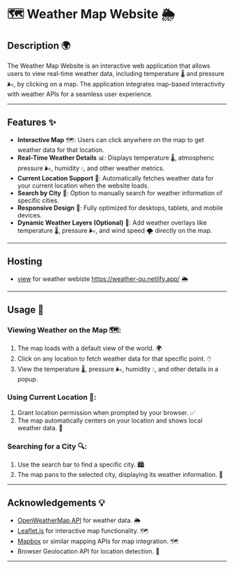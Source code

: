 # 🗺️ Weather Map Website 🌦️  

## Description 🌍  
The Weather Map Website is an interactive web application that allows users to view real-time weather data, including temperature 🌡️ and pressure 🌬️, by clicking on a map. The application integrates map-based interactivity with weather APIs for a seamless user experience.  

---  

## Features ✨  
- **Interactive Map** 🗺️: Users can click anywhere on the map to get weather data for that location.  
- **Real-Time Weather Details** 📊: Displays temperature 🌡️, atmospheric pressure 🌬️, humidity 💧, and other weather metrics.  
- **Current Location Support** 📍: Automatically fetches weather data for your current location when the website loads.  
- **Search by City** 🔎: Option to manually search for weather information of specific cities.  
- **Responsive Design** 📱: Fully optimized for desktops, tablets, and mobile devices.  
- **Dynamic Weather Layers (Optional)** 🌈: Add weather overlays like temperature 🌡️, pressure 🌬️, and wind speed 🌪️ directly on the map.  

--- 

## Hosting 
- [view](https://weather-qu.netlify.app/) for weather webiste https://weather-qu.netlify.app/ 🌦️

--- 

## Usage 🚀  

### Viewing Weather on the Map 🗺️:  
1. The map loads with a default view of the world. 🌍  
2. Click on any location to fetch weather data for that specific point. 🖱️  
3. View the temperature 🌡️, pressure 🌬️, humidity 💧, and other details in a popup.  

### Using Current Location 📍:  
1. Grant location permission when prompted by your browser. ✅  
2. The map automatically centers on your location and shows local weather data. 📡  

### Searching for a City 🔍:  
1. Use the search bar to find a specific city. 🏙️  
2. The map pans to the selected city, displaying its weather information. 📌  

---  

## Acknowledgements 💡  
- [OpenWeatherMap API](https://openweathermap.org/) for weather data. 🌦️  
- [Leaflet.js](https://leafletjs.com/) for interactive map functionality. 🗺️  
- [Mapbox](https://www.mapbox.com/) or similar mapping APIs for map integration. 🗺️  
- Browser Geolocation API for location detection. 📍  

---  
